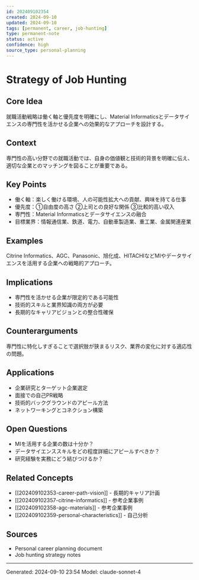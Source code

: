 ```yaml
---
id: 202409102354
created: 2024-09-10
updated: 2024-09-10
tags: [permanent, career, job-hunting]
type: permanent-note
status: active
confidence: high
source_type: personal-planning
---
```


# Strategy of Job Hunting

## Core Idea
就職活動戦略は働く軸と優先度を明確にし、Material Informaticsとデータサイエンスの専門性を活かせる企業への効果的なアプローチを設計する。

## Context
専門性の高い分野での就職活動では、自身の価値観と技術的背景を明確に伝え、適切な企業とのマッチングを図ることが重要である。

## Key Points
- 働く軸：楽しく働ける環境、人の可能性拡大への貢献、興味を持てる仕事
- 優先度：①自由度の高さ ②上司との良好な関係 ③比較的高い収入
- 専門性：Material Informaticsとデータサイエンスの融合
- 目標業界：情報通信業、鉄道、電力、自動車製造業、重工業、金属関連産業

## Examples
Citrine Informatics、AGC、Panasonic、旭化成、HITACHIなどMIやデータサイエンスを活用する企業への戦略的アプローチ。

## Implications
- 専門性を活かせる企業が限定的である可能性
- 技術的スキルと業界知識の両方が必要
- 長期的なキャリアビジョンとの整合性確保

## Counterarguments
専門性に特化しすぎることで選択肢が狭まるリスク、業界の変化に対する適応性の問題。

## Applications
- 企業研究とターゲット企業選定
- 面接での自己PR戦略
- 技術的バックグラウンドのアピール方法
- ネットワーキングとコネクション構築

## Open Questions
- MIを活用する企業の数は十分か？
- データサイエンススキルをどの程度詳細にアピールすべきか？
- 研究経験を実務にどう結びつけるか？

## Related Concepts
- [[202409102353-career-path-vision]] - 長期的キャリア計画
- [[202409102357-citrine-informatics]] - 参考企業事例
- [[202409102358-agc-materials]] - 参考企業事例
- [[202409102359-personal-characteristics]] - 自己分析

## Sources
- Personal career planning document
- Job hunting strategy notes

---
Generated: 2024-09-10 23:54
Model: claude-sonnet-4